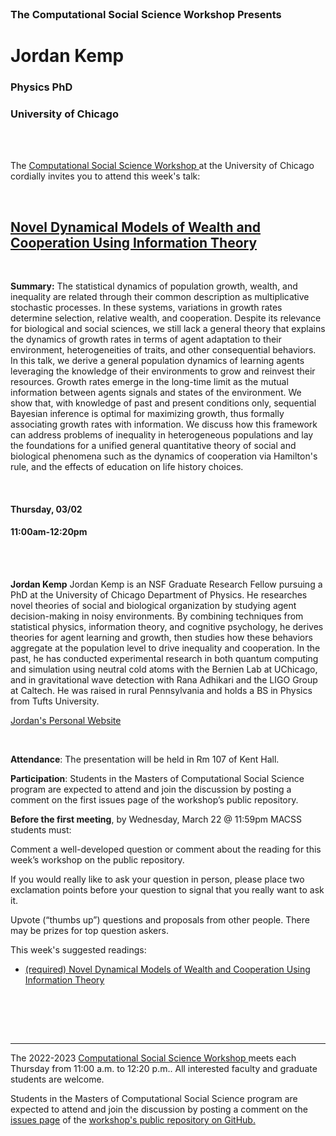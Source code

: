 <br>

<h3 class=pfblock-header> The Computational Social Science Workshop Presents </h3>

<h1 class=pfblock-header3> Jordan Kemp</h1>
<h3 class=pfblock-header3> Physics PhD</h3>
<h3 class=pfblock-header3> University of Chicago </h3>

<br><br>

<p class=pfblock-header3>The <a href="https://macss.uchicago.edu/content/computation-workshop"> Computational Social Science Workshop </a> at the University of Chicago cordially invites you to attend this week's talk:</p>

<br>

<div class=pfblock-header3>
<h2 class=pfblock-header>
  <a href=https://github.com/uchicago-computation-workshop/Spring2023/blob/main/03_23_jordan_kemp/Kemp_Bettencourt_PNAS_Nexus_2023.pdf> Novel Dynamical Models of Wealth and Cooperation Using Information Theory  </a>
</h2>

<br>
</div>

<p class=footertext2>

**Summary:** The statistical dynamics of population growth, wealth, and inequality are related through their common description as multiplicative stochastic processes. In these systems, variations in growth rates determine selection, relative wealth, and cooperation. Despite its relevance for biological and social sciences, we still lack a general theory that explains the dynamics of growth rates in terms of agent adaptation to their environment, heterogeneities of traits, and other consequential behaviors. In this talk, we derive a general population dynamics of learning agents leveraging the knowledge of their environments to grow and reinvest their resources. Growth rates emerge in the long-time limit as the mutual information between agents signals and states of the environment. We show that, with knowledge of past and present conditions only, sequential Bayesian inference is optimal for maximizing growth, thus formally associating growth rates with information. We discuss how this framework can address problems of inequality in heterogeneous populations and lay the foundations for a unified general quantitative theory of social and biological phenomena such as the dynamics of cooperation via Hamilton's rule, and the effects of education on life history choices.

</p>

<br>

<h4 class=pfblock-header3> Thursday, 03/02 </h4>
<h4 class=pfblock-header3> 11:00am-12:20pm </h4>

<br><br>

<p class=footertext2>

**Jordan Kemp** Jordan Kemp is an NSF Graduate Research Fellow pursuing a PhD at the University of Chicago Department of Physics. He researches novel theories of social and biological organization by studying agent decision-making in noisy environments. By combining techniques from statistical physics, information theory, and cognitive psychology, he derives theories for agent learning and growth, then studies how these behaviors aggregate at the population level to drive inequality and cooperation. In the past, he has conducted experimental research in both quantum computing and simulation using neutral cold atoms with the Bernien Lab at UChicago, and in gravitational wave detection with Rana Adhikari and the LIGO Group at Caltech. He was raised in rural Pennsylvania and holds a BS in Physics from Tufts University.

[Jordan's Personal Website](https://jordantk.com/index.html) 
</p>

<br>

<p class=footertext2>

**Attendance**: The presentation will be held in Rm 107 of Kent Hall.

**Participation**: Students in the Masters of Computational Social Science program are expected to attend and join the discussion by posting a comment on the first issues page of the workshop’s public repository.

**Before the first meeting**, by Wednesday, March 22 @ 11:59pm MACSS students must:

Comment a well-developed question or comment about the reading for this week’s workshop on the public repository.

If you would really like to ask your question in person, please place two exclamation points before your question to signal that you really want to ask it.

Upvote (“thumbs up”) questions and proposals from other people. There may be prizes for top question askers.
</p>

This week's suggested readings:

- [(required) Novel Dynamical Models of Wealth and Cooperation Using Information Theory](https://github.com/uchicago-computation-workshop/Spring2023/blob/main/03_23_jordan_kemp/Kemp_Bettencourt_PNAS_Nexus_2023.pdf)
<!-- - [(optional) The Risk of Apologizing First](https://github.com/uchicago-computation-workshop/Winter2023/blob/main/03_02_Chaudhry/Chaudhry%20%26%20Burdea%20-%20The%20Risk%20of%20Apologizing%20First.pdf) -->
<br>

<br><br>

---

<p class=footertext> The 2022-2023 <a href="https://macss.uchicago.edu/content/computation-workshop"> Computational Social Science Workshop </a> meets each Thursday from 11:00 a.m. to 12:20 p.m.. All interested faculty and graduate students are welcome.</p>

<p class=footertext>Students in the Masters of Computational Social Science program are expected to attend and join the discussion by posting a comment on the <a href=https://github.com/uchicago-computation-workshop/Spring2023/issues/1>issues page</a> of the <a href=https://github.com/uchicago-computation-workshop/Spring2023>workshop's public repository on GitHub.</a></p>
